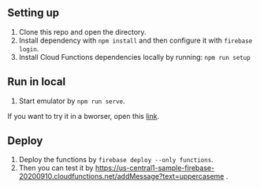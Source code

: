 ## Setting up

1. Clone this repo and open the directory.
1. Install dependency with `npm install` and then configure it with `firebase login`.
1. Install Cloud Functions dependencies locally by running: `npm run setup`

## Run in local

1. Start emulator by `npm run serve`.

If you want to try it in a bworser, open this [link](http://localhost:5001/sample-firebase-20200910/us-central1/addMessage?text=uppercaseme).

## Deploy

1. Deploy the functions by `firebase deploy --only functions`.
1. Then you can test it by https://us-central1-sample-firebase-20200910.cloudfunctions.net/addMessage?text=uppercaseme .
